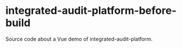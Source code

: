 # integrated-audit-platform-before-build
Source code  about a Vue demo of integrated-audit-platform.

